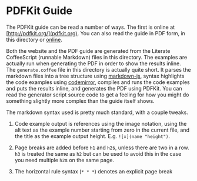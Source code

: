 # PDFKit Guide

The PDFKit guide can be read a number of ways.  The first is online at [http://pdfkit.org/](pdfkit.org).
You can also read the guide in PDF form, in this directory or [online](http://pdfkit.org/docs/guide.pdf).

Both the website and the PDF guide are generated from the Literate CoffeeScript (runnable Markdown) files
in this directory. The examples are actually run when generating the PDF in order to show the results inline.
The `generate.coffee` file in this directory is actually quite short.  It parses the markdown files into a 
tree structure using [markdown-js](https://github.com/evilstreak/markdown-js), syntax highlights the code
examples using [codemirror](https://github.com/marijnh/codemirror), compiles and runs the code examples and puts the results
inline, and generates the PDF using PDFKit. You can read the generator script source code to get a feeling for 
how you might do something slightly more complex than the guide itself shows.

The markdown syntax used is pretty much standard, with a couple tweaks.

1. Code example output is references using the image notation, using the alt text as the example number starting from 
    zero in the current file, and the title as the example output height. E.g. `![x](name "height")`.
  
2. Page breaks are added before `h1` and `h2`s, unless there are two in a row. `h3` is treated the same as `h2` but
    can be used to avoid this in the case you need multiple `h2`s on the same page.

3. The horizontal rule syntax (`* * *`) denotes an explicit page break